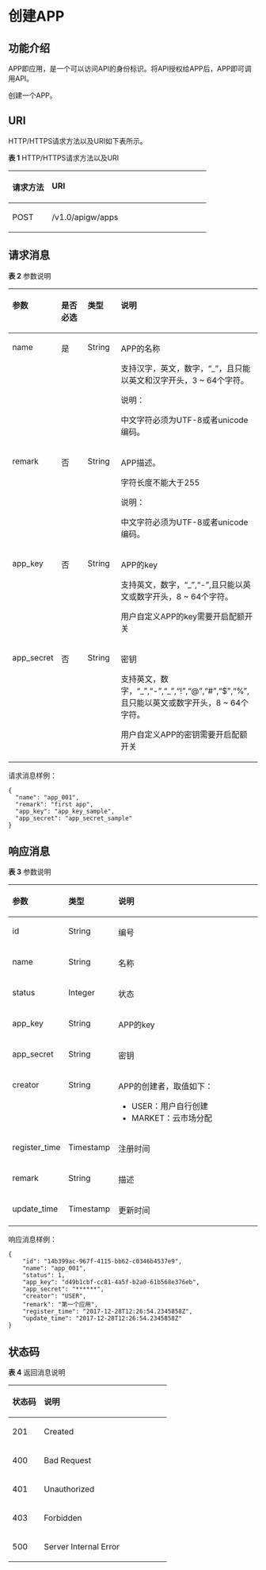 # 创建APP<a name="apig-zh-api-180713036"></a>

## 功能介绍<a name="section61362801"></a>

APP即应用，是一个可以访问API的身份标识。将API授权给APP后，APP即可调用API。

创建一个APP。

## URI<a name="section15394303"></a>

HTTP/HTTPS请求方法以及URI如下表所示。

**表 1**  HTTP/HTTPS请求方法以及URI

<a name="table66835314"></a>
<table><thead align="left"><tr id="row49580837"><th class="cellrowborder" valign="top" width="20%" id="mcps1.2.3.1.1"><p id="p56624893"><a name="p56624893"></a><a name="p56624893"></a>请求方法</p>
</th>
<th class="cellrowborder" valign="top" width="80%" id="mcps1.2.3.1.2"><p id="p23213605"><a name="p23213605"></a><a name="p23213605"></a>URI</p>
</th>
</tr>
</thead>
<tbody><tr id="row1253829"><td class="cellrowborder" valign="top" width="20%" headers="mcps1.2.3.1.1 "><p id="p34451334"><a name="p34451334"></a><a name="p34451334"></a>POST</p>
</td>
<td class="cellrowborder" valign="top" width="80%" headers="mcps1.2.3.1.2 "><p id="p39094671"><a name="p39094671"></a><a name="p39094671"></a>/v1.0/apigw/apps</p>
</td>
</tr>
</tbody>
</table>

## 请求消息<a name="section4331004"></a>

**表 2**  参数说明

<a name="table12551817"></a>
<table><thead align="left"><tr id="row63926902"><th class="cellrowborder" valign="top" width="15.15%" id="mcps1.2.5.1.1"><p id="p10696570"><a name="p10696570"></a><a name="p10696570"></a>参数</p>
</th>
<th class="cellrowborder" valign="top" width="13.13%" id="mcps1.2.5.1.2"><p id="p61115871"><a name="p61115871"></a><a name="p61115871"></a>是否必选</p>
</th>
<th class="cellrowborder" valign="top" width="14.14%" id="mcps1.2.5.1.3"><p id="p51438541"><a name="p51438541"></a><a name="p51438541"></a>类型</p>
</th>
<th class="cellrowborder" valign="top" width="57.58%" id="mcps1.2.5.1.4"><p id="p5772267"><a name="p5772267"></a><a name="p5772267"></a>说明</p>
</th>
</tr>
</thead>
<tbody><tr id="row64900449"><td class="cellrowborder" valign="top" width="15.15%" headers="mcps1.2.5.1.1 "><p id="p22445016"><a name="p22445016"></a><a name="p22445016"></a>name</p>
</td>
<td class="cellrowborder" valign="top" width="13.13%" headers="mcps1.2.5.1.2 "><p id="p6106999"><a name="p6106999"></a><a name="p6106999"></a>是</p>
</td>
<td class="cellrowborder" valign="top" width="14.14%" headers="mcps1.2.5.1.3 "><p id="p24904935"><a name="p24904935"></a><a name="p24904935"></a>String</p>
</td>
<td class="cellrowborder" valign="top" width="57.58%" headers="mcps1.2.5.1.4 "><p id="p4033872"><a name="p4033872"></a><a name="p4033872"></a>APP的名称</p>
<p id="p55011617"><a name="p55011617"></a><a name="p55011617"></a>支持汉字，英文，数字，“_”，且只能以英文和汉字开头，3 ~ 64个字符。</p>
<div class="note" id="note18685133019272"><a name="note18685133019272"></a><a name="note18685133019272"></a><span class="notetitle"> 说明： </span><div class="notebody"><p id="p1068523022711"><a name="p1068523022711"></a><a name="p1068523022711"></a>中文字符必须为UTF-8或者unicode编码。</p>
</div></div>
</td>
</tr>
<tr id="row36149089"><td class="cellrowborder" valign="top" width="15.15%" headers="mcps1.2.5.1.1 "><p id="p42395109"><a name="p42395109"></a><a name="p42395109"></a>remark</p>
</td>
<td class="cellrowborder" valign="top" width="13.13%" headers="mcps1.2.5.1.2 "><p id="p11451768"><a name="p11451768"></a><a name="p11451768"></a>否</p>
</td>
<td class="cellrowborder" valign="top" width="14.14%" headers="mcps1.2.5.1.3 "><p id="p55178053"><a name="p55178053"></a><a name="p55178053"></a>String</p>
</td>
<td class="cellrowborder" valign="top" width="57.58%" headers="mcps1.2.5.1.4 "><p id="p40237298"><a name="p40237298"></a><a name="p40237298"></a>APP描述。</p>
<p id="p6416869"><a name="p6416869"></a><a name="p6416869"></a>字符长度不能大于255</p>
<div class="note" id="note2159356132719"><a name="note2159356132719"></a><a name="note2159356132719"></a><span class="notetitle"> 说明： </span><div class="notebody"><p id="p1715911562275"><a name="p1715911562275"></a><a name="p1715911562275"></a>中文字符必须为UTF-8或者unicode编码。</p>
</div></div>
</td>
</tr>
<tr id="row111420614382"><td class="cellrowborder" valign="top" width="15.15%" headers="mcps1.2.5.1.1 "><p id="p4115186203816"><a name="p4115186203816"></a><a name="p4115186203816"></a>app_key</p>
</td>
<td class="cellrowborder" valign="top" width="13.13%" headers="mcps1.2.5.1.2 "><p id="p18115669385"><a name="p18115669385"></a><a name="p18115669385"></a>否</p>
</td>
<td class="cellrowborder" valign="top" width="14.14%" headers="mcps1.2.5.1.3 "><p id="p151151266389"><a name="p151151266389"></a><a name="p151151266389"></a>String</p>
</td>
<td class="cellrowborder" valign="top" width="57.58%" headers="mcps1.2.5.1.4 "><p id="p141151066380"><a name="p141151066380"></a><a name="p141151066380"></a>APP的key</p>
<p id="p14879124513402"><a name="p14879124513402"></a><a name="p14879124513402"></a>支持英文，数字，“_”,“-”,且只能以英文或数字开头，8 ~ 64个字符。</p>
<p id="p610473083912"><a name="p610473083912"></a><a name="p610473083912"></a>用户自定义APP的key需要开启配额开关</p>
</td>
</tr>
<tr id="row147181873819"><td class="cellrowborder" valign="top" width="15.15%" headers="mcps1.2.5.1.1 "><p id="p571817817386"><a name="p571817817386"></a><a name="p571817817386"></a>app_secret</p>
</td>
<td class="cellrowborder" valign="top" width="13.13%" headers="mcps1.2.5.1.2 "><p id="p07197813819"><a name="p07197813819"></a><a name="p07197813819"></a>否</p>
</td>
<td class="cellrowborder" valign="top" width="14.14%" headers="mcps1.2.5.1.3 "><p id="p1871928203812"><a name="p1871928203812"></a><a name="p1871928203812"></a>String</p>
</td>
<td class="cellrowborder" valign="top" width="57.58%" headers="mcps1.2.5.1.4 "><p id="p177191863810"><a name="p177191863810"></a><a name="p177191863810"></a>密钥</p>
<p id="p69053295477"><a name="p69053295477"></a><a name="p69053295477"></a>支持英文，数字，“_”,“-”,“_”,“!”,“@”,“#”,“$”,“%”,且只能以英文或数字开头，8 ~ 64个字符。</p>
<p id="p790520296470"><a name="p790520296470"></a><a name="p790520296470"></a>用户自定义APP的密钥需要开启配额开关</p>
</td>
</tr>
</tbody>
</table>

请求消息样例：

```
{
  "name": "app_001",
  "remark": "first app",
  "app_key": "app_key_sample",
  "app_secret": "app_secret_sample"
}
```

## 响应消息<a name="section15267056"></a>

**表 3**  参数说明

<a name="table20910139"></a>
<table><thead align="left"><tr id="row9919741"><th class="cellrowborder" valign="top" width="20%" id="mcps1.2.4.1.1"><p id="p65301594"><a name="p65301594"></a><a name="p65301594"></a>参数</p>
</th>
<th class="cellrowborder" valign="top" width="20%" id="mcps1.2.4.1.2"><p id="p54937751"><a name="p54937751"></a><a name="p54937751"></a>类型</p>
</th>
<th class="cellrowborder" valign="top" width="60%" id="mcps1.2.4.1.3"><p id="p20772828"><a name="p20772828"></a><a name="p20772828"></a>说明</p>
</th>
</tr>
</thead>
<tbody><tr id="row4877522"><td class="cellrowborder" valign="top" width="20%" headers="mcps1.2.4.1.1 "><p id="p59535008"><a name="p59535008"></a><a name="p59535008"></a>id</p>
</td>
<td class="cellrowborder" valign="top" width="20%" headers="mcps1.2.4.1.2 "><p id="p57606383"><a name="p57606383"></a><a name="p57606383"></a>String</p>
</td>
<td class="cellrowborder" valign="top" width="60%" headers="mcps1.2.4.1.3 "><p id="p35605479"><a name="p35605479"></a><a name="p35605479"></a>编号</p>
</td>
</tr>
<tr id="row52013857"><td class="cellrowborder" valign="top" width="20%" headers="mcps1.2.4.1.1 "><p id="p52372904"><a name="p52372904"></a><a name="p52372904"></a>name</p>
</td>
<td class="cellrowborder" valign="top" width="20%" headers="mcps1.2.4.1.2 "><p id="p14346860"><a name="p14346860"></a><a name="p14346860"></a>String</p>
</td>
<td class="cellrowborder" valign="top" width="60%" headers="mcps1.2.4.1.3 "><p id="p21245012"><a name="p21245012"></a><a name="p21245012"></a>名称</p>
</td>
</tr>
<tr id="row56987385"><td class="cellrowborder" valign="top" width="20%" headers="mcps1.2.4.1.1 "><p id="p52575507"><a name="p52575507"></a><a name="p52575507"></a>status</p>
</td>
<td class="cellrowborder" valign="top" width="20%" headers="mcps1.2.4.1.2 "><p id="p30757702"><a name="p30757702"></a><a name="p30757702"></a>Integer</p>
</td>
<td class="cellrowborder" valign="top" width="60%" headers="mcps1.2.4.1.3 "><p id="p8345913"><a name="p8345913"></a><a name="p8345913"></a>状态</p>
</td>
</tr>
<tr id="row8004354"><td class="cellrowborder" valign="top" width="20%" headers="mcps1.2.4.1.1 "><p id="p44372920"><a name="p44372920"></a><a name="p44372920"></a>app_key</p>
</td>
<td class="cellrowborder" valign="top" width="20%" headers="mcps1.2.4.1.2 "><p id="p37436804"><a name="p37436804"></a><a name="p37436804"></a>String</p>
</td>
<td class="cellrowborder" valign="top" width="60%" headers="mcps1.2.4.1.3 "><p id="p12482251"><a name="p12482251"></a><a name="p12482251"></a>APP的key</p>
</td>
</tr>
<tr id="row45231401"><td class="cellrowborder" valign="top" width="20%" headers="mcps1.2.4.1.1 "><p id="p39864887"><a name="p39864887"></a><a name="p39864887"></a>app_secret</p>
</td>
<td class="cellrowborder" valign="top" width="20%" headers="mcps1.2.4.1.2 "><p id="p7830389"><a name="p7830389"></a><a name="p7830389"></a>String</p>
</td>
<td class="cellrowborder" valign="top" width="60%" headers="mcps1.2.4.1.3 "><p id="p30281739"><a name="p30281739"></a><a name="p30281739"></a>密钥</p>
</td>
</tr>
<tr id="row17581831677"><td class="cellrowborder" valign="top" width="20%" headers="mcps1.2.4.1.1 "><p id="p148381123152516"><a name="p148381123152516"></a><a name="p148381123152516"></a>creator</p>
</td>
<td class="cellrowborder" valign="top" width="20%" headers="mcps1.2.4.1.2 "><p id="p10838223112516"><a name="p10838223112516"></a><a name="p10838223112516"></a>String</p>
</td>
<td class="cellrowborder" valign="top" width="60%" headers="mcps1.2.4.1.3 "><p id="p128381023202515"><a name="p128381023202515"></a><a name="p128381023202515"></a>APP的创建者，取值如下：</p>
<a name="ul1126756132511"></a><a name="ul1126756132511"></a><ul id="ul1126756132511"><li>USER：用户自行创建</li><li>MARKET：云市场分配</li></ul>
</td>
</tr>
<tr id="row4100199"><td class="cellrowborder" valign="top" width="20%" headers="mcps1.2.4.1.1 "><p id="p63680693"><a name="p63680693"></a><a name="p63680693"></a>register_time</p>
</td>
<td class="cellrowborder" valign="top" width="20%" headers="mcps1.2.4.1.2 "><p id="p57862512"><a name="p57862512"></a><a name="p57862512"></a>Timestamp</p>
</td>
<td class="cellrowborder" valign="top" width="60%" headers="mcps1.2.4.1.3 "><p id="p56351871"><a name="p56351871"></a><a name="p56351871"></a>注册时间</p>
</td>
</tr>
<tr id="row37404794"><td class="cellrowborder" valign="top" width="20%" headers="mcps1.2.4.1.1 "><p id="p9889443"><a name="p9889443"></a><a name="p9889443"></a>remark</p>
</td>
<td class="cellrowborder" valign="top" width="20%" headers="mcps1.2.4.1.2 "><p id="p62847380"><a name="p62847380"></a><a name="p62847380"></a>String</p>
</td>
<td class="cellrowborder" valign="top" width="60%" headers="mcps1.2.4.1.3 "><p id="p57473014"><a name="p57473014"></a><a name="p57473014"></a>描述</p>
</td>
</tr>
<tr id="row47495080"><td class="cellrowborder" valign="top" width="20%" headers="mcps1.2.4.1.1 "><p id="p21896310"><a name="p21896310"></a><a name="p21896310"></a>update_time</p>
</td>
<td class="cellrowborder" valign="top" width="20%" headers="mcps1.2.4.1.2 "><p id="p28770696"><a name="p28770696"></a><a name="p28770696"></a>Timestamp</p>
</td>
<td class="cellrowborder" valign="top" width="60%" headers="mcps1.2.4.1.3 "><p id="p48725063"><a name="p48725063"></a><a name="p48725063"></a>更新时间</p>
</td>
</tr>
</tbody>
</table>

响应消息样例：

```
{
	"id": "14b399ac-967f-4115-bb62-c0346b4537e9",
	"name": "app_001",
	"status": 1,
	"app_key": "d49b1cbf-cc81-4a5f-b2a0-61b568e376eb",
	"app_secret": "******",
	"creator": "USER",
	"remark": "第一个应用",
	"register_time": "2017-12-28T12:26:54.2345858Z",
	"update_time": "2017-12-28T12:26:54.2345858Z"
}
```

## 状态码<a name="section38979041"></a>

**表 4**  返回消息说明

<a name="table665003"></a>
<table><thead align="left"><tr id="row9107269"><th class="cellrowborder" valign="top" width="20%" id="mcps1.2.3.1.1"><p id="p66600187"><a name="p66600187"></a><a name="p66600187"></a>状态码</p>
</th>
<th class="cellrowborder" valign="top" width="80%" id="mcps1.2.3.1.2"><p id="p25906037"><a name="p25906037"></a><a name="p25906037"></a>说明</p>
</th>
</tr>
</thead>
<tbody><tr id="row18014235"><td class="cellrowborder" valign="top" width="20%" headers="mcps1.2.3.1.1 "><p id="p49866967"><a name="p49866967"></a><a name="p49866967"></a>201</p>
</td>
<td class="cellrowborder" valign="top" width="80%" headers="mcps1.2.3.1.2 "><p id="p12692494"><a name="p12692494"></a><a name="p12692494"></a>Created</p>
</td>
</tr>
<tr id="row47123588"><td class="cellrowborder" valign="top" width="20%" headers="mcps1.2.3.1.1 "><p id="p58914306"><a name="p58914306"></a><a name="p58914306"></a>400</p>
</td>
<td class="cellrowborder" valign="top" width="80%" headers="mcps1.2.3.1.2 "><p id="p7329456"><a name="p7329456"></a><a name="p7329456"></a>Bad Request</p>
</td>
</tr>
<tr id="row65965104"><td class="cellrowborder" valign="top" width="20%" headers="mcps1.2.3.1.1 "><p id="p41573226"><a name="p41573226"></a><a name="p41573226"></a>401</p>
</td>
<td class="cellrowborder" valign="top" width="80%" headers="mcps1.2.3.1.2 "><p id="p9203142078"><a name="p9203142078"></a><a name="p9203142078"></a>Unauthorized</p>
</td>
</tr>
<tr id="row40784364"><td class="cellrowborder" valign="top" width="20%" headers="mcps1.2.3.1.1 "><p id="p15199212"><a name="p15199212"></a><a name="p15199212"></a>403</p>
</td>
<td class="cellrowborder" valign="top" width="80%" headers="mcps1.2.3.1.2 "><p id="p13949586"><a name="p13949586"></a><a name="p13949586"></a>Forbidden</p>
</td>
</tr>
<tr id="row7263502"><td class="cellrowborder" valign="top" width="20%" headers="mcps1.2.3.1.1 "><p id="p51472750"><a name="p51472750"></a><a name="p51472750"></a>500</p>
</td>
<td class="cellrowborder" valign="top" width="80%" headers="mcps1.2.3.1.2 "><p id="p8543194"><a name="p8543194"></a><a name="p8543194"></a>Server Internal Error</p>
</td>
</tr>
</tbody>
</table>

